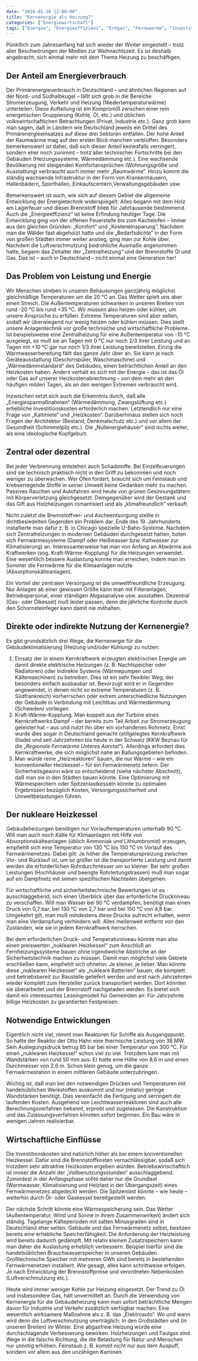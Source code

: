 ```yaml
---
date: "2016-01-16 12:00:00"
title: "Kernenergie als Heizung?"
categories: ["Energiewirtschaft"]
tags: ["Energie", "Energieeffizienz", "Erdgas", "Fernwaerme", "Investitionskosten", "Kohle", "Leistung", "Luftverschmutzung", "Oel", "Primaerenergie", "Stromversorgung", "Vollbenutzungsstunden"]
---
```


Pünktlich zum Jahresanfang hat sich wieder der Winter eingestellt – trotz aller Beschwörungen der Medien zur Weihnachtszeit. Es ist deshalb angebracht, sich einmal mehr mit dem Thema Heizung zu beschäftigen.


## Der Anteil am Energieverbrauch

Der Primärenergieverbrauch in Deutschland – und ähnlichen Regionen auf der Nord- und Südhalbkugel – läßt sich grob in die Bereiche Stromerzeugung, Verkehr und Heizung (Niedertemperaturwärme) unterteilen. Diese Aufteilung ist ein Kompromiß zwischen einer rein energetischen Gruppierung (Kohle, Öl, etc.) und üblichen volkswirtschaftlichen Betrachtungen (Privat, Industrie etc.). Ganz grob kann man sagen, daß in Ländern wie Deutschland jeweils ein Drittel des Primärenergieeinsatzes auf diese drei Sektoren entfallen. Der hohe Anteil der Raumwärme mag auf den ersten Blick manchen verblüffen. Besonders bemerkenswert ist dabei, daß sich dieser Anteil keinesfalls verringert, sondern eher noch zunimmt – trotz aller technischer Fortschritte bei den Gebäuden (Heizungssysteme, Wärmedämmung etc.). Eine wachsende Bevölkerung mit steigenden Komfortansprüchen (Wohnungsgröße und Ausstattung) verbraucht auch immer mehr „Raumwärme“. Hinzu kommt die ständig wachsende Infrastruktur in der Form von Krankenhäusern, Hallenbädern, Sporthallen, Einkaufscentern,Verwaltungsgebäuden usw.

Bemerkenswert ist auch, wie sich auf diesem Gebiet die allgemeine Entwicklung der Energietechnik widerspiegelt: Alles begann mit dem Holz am Lagerfeuer und dieser Brennstoff blieb für Jahrtausende bestimmend. Auch die „Energieeffizienz“ ist keine Erfindung heutiger Tage. Die Entwicklung ging von der offenen Feuerstelle bis zum Kachelofen – immer aus den gleichen Gründen: „Komfort“ und „Kosteneinsparung“. Nachdem man die Wälder fast abgeholzt hatte und die „Bedarfsdichte“ in der Form von großen Städten immer weiter anstieg, ging man zur Kohle über. Nachdem die Luftverschmutzung bedrohliche Ausmaße angenommen hatte, begann das Zeitalter der „Zentralheizung“ und der Brennstoffe Öl und Gas. Das ist – auch in Deutschland – nicht einmal eine Generation her!


## Das Problem von Leistung und Energie

Wir Menschen streben in unseren Behausungen ganzjährig möglichst gleichmäßige Temperaturen um die 20 °C an. Das Wetter spielt uns aber einen Streich. Die Außentemperaturen schwanken in unseren Breiten von rund -20 °C bis rund +35 °C. Wir müssen also heizen oder kühlen, um unsere Ansprüche zu erfüllen. Extreme Temperaturen sind aber selten, sodaß wir überwiegend nur wenig heizen oder kühlen müssen. Dies stellt unsere Anlagentechnik vor große technische und wirtschaftliche Probleme. Ist beispielsweise eine Zentralheizung für eine Außentemperatur von -10 °C ausgelegt, so muß sie an Tagen mit 0 °C nur noch 2/3 ihrer Leistung und an Tagen mit +10 °C gar nur noch 1/3 ihrer Leistung bereitstellen. Einzig die Warmwasserbereitung fällt das ganze Jahr über an. Sie kann je nach Geräteausstattung (Geschirrspüler, Waschmaschine) und „Wärmedämmstandard“ des Gebäudes, einen beträchtlichen Anteil an den Heizkosten haben. Anders verhält es sich mit der Energie – das ist das Öl oder Gas auf unserer Heizkostenabrechnung – von dem mehr an den häufigen milden Tagen, als an den wenigen Extremen verbraucht wird.

Inzwischen setzt sich auch die Erkenntnis durch, daß alle „Energiesparmaßnahmen“ (Wärmedämmung, Zwangslüftung etc.) erhebliche Investitionskosten erforderlich machen. Letztendlich nur eine Frage von „Kaltmiete“ und „Heizkosten“. Darüberhinaus stellen sich noch Fragen der Architektur (Bestand, Denkmalschutz etc.) und vor allem der Gesundheit (Schimmelpilz etc.). Die „Nullenergiehäuser“ sind nichts weiter, als eine ideologische Kopfgeburt.


## Zentral oder dezentral

Bei jeder Verbrennung entstehen auch Schadstoffe. Bei Einzelfeuerungen sind sie technisch praktisch nicht in den Griff zu bekommen und noch weniger zu überwachen. Wer Öfen fordert, braucht sich um Feinstaub und krebserregende Stoffe in seiner Umwelt keine Gedanken mehr zu machen. Passives Rauchen und Autofahren wird heute von grünen Gesinnungstätern mit Körperverletzung gleichgesetzt. Demgegenüber wird der Gestank und das Gift aus Holzheizungen romantisiert und als „klimafreundlich“ verkauft.

Nicht zuletzt die Brennstoffver- und Ascheentsorgung stellte in dichtbesiedelten Gegenden ein Problem dar. Ende des 19. Jahrhunderts installierte man dafür z. B. in Chicago spezielle U-Bahn-Systeme. Nachdem sich Zentralheizungen in modernen Gebäuden durchgesetzt hatten, boten sich Fernwärmesysteme (Dampf oder Heißwasser bzw. Kaltwasser zur Klimatisierung) an. Interessanterweise hat man von Anfang an Abwärme aus Kraftwerken (sog. Kraft-Wärme-Kopplung) für die Heizungen verwendet. Eine wesentlich bessere Auslastung konnte man erreichen, indem man im Sommer die Fernwärme für die Klimaanlagen nutzte (Absorptionskälteanlagen).

Ein Vorteil der zentralen Versorgung ist die umweltfreundliche Erzeugung. Nur Anlagen ab einer gewissen Größe kann man mit Filteranlagen, Betriebspersonal, einer ständigen Abgasanalyse usw. ausstatten. Dezentral (Gas- oder Ölkessel) muß leider passen, denn die jährliche Kontrolle durch den Schornsteinfeger kann damit nie mithalten.


## Direkte oder indirekte Nutzung der Kernenergie?

Es gibt grundsätzlich drei Wege, die Kernenergie für die Gebäudeklimatisierung (Heizung und/oder Kühlung) zu nutzen:


1. Einsatz der in einem Kernkraftwerk erzeugten elektrischen Energie um damit direkte elektrische Heizungen (z. B. Nachtspeicher oder Radiatoren) oder indirekte Systeme (Wärmepumpen und Kältemaschinen) zu betreiben. Dies ist ein sehr flexibler Weg, der besonders einfach ausbaubar ist. Bevorzugt wird er in Gegenden angewendet, in denen nicht so extreme Temperaturen (z. B. Südfrankreich) vorherrschen oder extrem unterschiedliche Nutzungen der Gebäude in Verbindung mit Leichtbau und Wärmedämmung (Schweden) vorliegen.
1. Kraft-Wärme-Kopplung. Man koppelt aus der Turbine eines Kernkraftwerks Dampf – der bereits zum Teil Arbeit zur Stromerzeugung geleistet hat – aus und nutzt ihn über ein vorhandenes Rohrnetz. Einst wurde dies sogar in Deutschland gemacht (stillgelegtes Kernkraftwerk Stade) und seit Jahrzehnten bis heute in der Schweiz (KKW Beznau für die „_Regionale Fernwärme Unteres Aaretal_“). Allerdings erfordert dies Kernkraftwerke, die sich möglichst nahe an Ballungsgebieten befinden.
1. Man würde reine „Heizreaktoren“ bauen, die nur Wärme – wie ein konventioneller Heizkessel – für ein Fernwärmenetz liefern. Der Sicherheitsgewinn wäre so entscheidend (siehe nächster Abschnitt), daß man sie in den Städten bauen könnte. Eine Optimierung mit Wärmespeichern oder Spitzenlastkesseln könnte zu optimalen Ergebnissen bezüglich Kosten, Versorgungssicherheit und Umweltbelastungen führen.


## Der nukleare Heizkessel

Gebäudeheizungen benötigen nur Vorlauftemperaturen unterhalb 90 °C. Will man auch noch Kälte für Klimaanlagen mit Hilfe von Absorptionskälteanlagen (üblich Ammoniak und Lithiumbromid) erzeugen, empfiehlt sich eine Temperatur von 130 °C bis 150 °C im Vorlauf des Fernwärmenetzes. Dabei gilt: Je höher die Temperaturspreizung zwischen Vor- und Rücklauf ist, um so größer ist die transportierte Leistung und damit werden die erforderlichen Rohrdurchmesser um so kleiner. Bei sehr großen Leistungen (Hochhäuser und beengte Rohrleitungstrassen) muß man sogar auf ein Dampfnetz mit seinen spezifischen Nachteilen übergehen.

Für wirtschaftliche und sicherheitstechnische Bewertungen ist es ausschlaggebend, sich einen Überblick über das erforderliche Druckniveau zu verschaffen. Will man Wasser bei 90 °C verdampfen, benötigt man einen Druck von 0,7 bar, bei 130 °C von 2,7 bar und bei 150 °C von 4,8 bar. Umgekehrt gilt, man muß mindestens diese Drücke aufrecht erhalten, wenn man eine Verdampfung verhindern will. Alles meilenweit entfernt von den Zuständen, wie sie in jedem Kernkraftwerk herrschen.

Bei dem erforderlichen Druck- und Temperaturniveau könnte man also einen preiswerten „nuklearen Heizkessel“ zum Anschluß an Fernheizungssysteme bauen ohne irgendwelche Abstriche an der Sicherheitstechnik machen zu müssen. Damit man möglichst viele Gebiete erschließen kann, empfiehlt sich ohnehin: Je kleiner, je lieber. Man könnte diese „nuklearen Heizkessel“ als „nukleare Batterien“ bauen, die komplett und betriebsbereit zur Baustelle geliefert werden und erst nach Jahrzehnten wieder komplett zum Hersteller zurück transportiert werden. Dort könnten sie überarbeitet und der Brennstoff nachgeladen werden. Es bietet sich damit ein interessantes Leasingmodell für Gemeinden an: Für Jahrzehnte billige Heizkosten zu garantierten Festpreisen.


## Notwendige Entwicklungen

Eigentlich nicht viel, nimmt man Reaktoren für Schiffe als Ausgangspunkt. So hatte der Reaktor der Otto Hahn eine thermische Leistung von 38 MW. Sein Auslegungsdruck betrug 85 bar bei einer Temperatur von 300 °C. Für einen „nuklearen Heizkessel“ schon viel zu viel. Trotzdem kam man mit Wandstärken von rund 50 mm aus. Er hatte eine Höhe von 8,6 m und einen Durchmesser von 2,6 m. Schon klein genug, um die ganze Fernwärmestation in einem mittleren Gebäude unterzubringen.

Wichtig ist, daß man bei den notwendigen Drücken und Temperaturen mit handelsüblichen Werkstoffen auskommt und nur (relativ) geringe Wandstärken benötigt. Dies vereinfacht die Fertigung und verringert die laufenden Kosten. Ausgehend von Leichtwasserreaktoren sind auch alle Berechnungsverfahren bekannt, erprobt und zugelassen. Die Konstruktion und das Zulassungsverfahren könnten sofort beginnen. Ein Bau wäre in wenigen Jahren realisierbar.


## Wirtschaftliche Einflüsse

Die Investitionskosten sind natürlich höher als bei einem konventionellen Heizkessel. Dafür sind die Brennstoffkosten vernachlässigbar, sodaß sich trotzdem sehr attraktive Heizkosten ergeben würden. Betriebswirtschaftlich ist immer die Anzahl der „Vollbenutzungsstunden“ ausschlaggebend. Zumindest in der Anfangsphase sollte daher nur die Grundlast (Warmwasser, Klimatisierung und Heizlast in der Übergangszeit) eines Fernwärmenetzes abgedeckt werden. Die Spitzenlast könnte – wie heute – weiterhin durch Öl- oder Gaskessel bereitgestellt werden.

Der nächste Schritt könnte eine Wärmespeicherung sein. Das Wetter (Außentemperatur, Wind und Sonne in ihrem Zusammenwirken) ändert sich ständig. Tagelange Kälteperioden mit satten Minusgraden sind in Deutschland eher selten. Gebäude und das Fernwärmenetz selbst, besitzen bereits eine erhebliche Speicherfähigkeit. Die Anforderung der Heizleistung wird bereits dadurch gedämpft. Mit relativ kleinen Zusatzspeichern kann man daher die Auslastung erheblich verbessern. Beispiel hierfür sind die handelsüblichen Brauchwasserspeicher in unseren Gebäuden. Großtechnische Speicher mit mehreren GWh sind bereits in bestehenden Fernwärmenetzen installiert. Wie gesagt, alles kann schrittweise erfolgen. Je nach Entwicklung der Brennstoffpreise und verordneten Nebenkosten (Luftverschmutzung etc.).

Heute wird immer weniger Kohle zur Heizung eingesetzt. Der Trend zu Öl und insbesondere Gas, hält unvermittelt an. Durch die Verwendung von Kernenergie für die Gebäudeheizung kann man sofort beträchtliche Mengen davon für Industrie und Verkehr zusätzlich verfügbar machen. Eine wesentlich wirksamere Maßnahme als z. B. das „Elektroauto“. Wo und wann wird denn die Luftverschmutzung unerträglich: In den Großstädten und (in unseren Breiten) im Winter. Eine abgasfreie Heizung würde eine durchschlagende Verbesserung bewirken. Holzheizungen und Faulgas sind Wege in die falsche Richtung, die die Belastung für Natur und Menschen nur unnötig erhöhen. Feinstaub z. B. kommt nicht nur aus dem Auspuff, sondern vor allem aus den unzähligen Kaminen.


